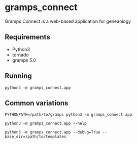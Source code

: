 # gramps_connect

Gramps Connect is a web-based application for geneaology

Requirements
------------

* Python3
* tornado
* gramps 5.0

Running
-------

```shell
python3 -m gramps_connect.app
```

Common variations
-----------------

```shell
PYTHONPATH=/path/to/gramps python3 -m gramps_connect.app

python3 -m gramps_connect.app --help

python3 -m gramps_connect.app --debug=True --base_dir=/path/to/templates
```
